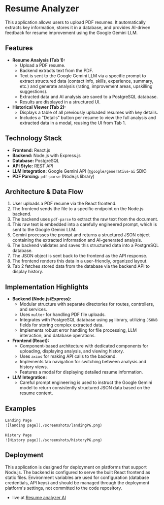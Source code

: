 # Resume Analyzer

This application allows users to upload PDF resumes. It automatically extracts key information, stores it in a database, and provides AI-driven feedback for resume improvement using the Google Gemini LLM.

## Features

*   **Resume Analysis (Tab 1):**
    *   Upload a PDF resume.
    *   Backend extracts text from the PDF.
    *   Text is sent to the Google Gemini LLM via a specific prompt to extract structured data (contact info, skills, experience, summary, etc.) and generate analysis (rating, improvement areas, upskilling suggestions).
    *   Extracted data and AI analysis are saved to a PostgreSQL database.
    *   Results are displayed in a structured UI.
*   **Historical Viewer (Tab 2):**
    *   Displays a table of all previously uploaded resumes with key details.
    *   Includes a "Details" button per resume to view the full analysis and extracted data in a modal, reusing the UI from Tab 1.

## Technology Stack

*   **Frontend:** React.js
*   **Backend:** Node.js with Express.js
*   **Database:** PostgreSQL
*   **API Style:** REST API
*   **LLM Integration:** Google Gemini API (`@google/generative-ai` SDK)
*   **PDF Parsing:** `pdf-parse` (Node.js library)

## Architecture & Data Flow

1.  User uploads a PDF resume via the React frontend.
2.  The frontend sends the file to a specific endpoint on the Node.js backend.
3.  The backend uses `pdf-parse` to extract the raw text from the document.
4.  This raw text is embedded into a carefully engineered prompt, which is sent to the Google Gemini LLM.
5.  Gemini processes the prompt and returns a structured JSON object containing the extracted information and AI-generated analysis.
6.  The backend validates and saves this structured data into a PostgreSQL database.
7.  The JSON object is sent back to the frontend as the API response.
8.  The frontend renders this data in a user-friendly, organized layout.
9.  Tab 2 fetches stored data from the database via the backend API to display history.

## Implementation Highlights

*   **Backend (Node.js/Express):**
    *   Modular structure with separate directories for routes, controllers, and services.
    *   Uses `multer` for handling PDF file uploads.
    *   Integrates with PostgreSQL database using `pg` library, utilizing `JSONB` fields for storing complex extracted data.
    *   Implements robust error handling for file processing, LLM interaction, and database operations.
*   **Frontend (React):**
    *   Component-based architecture with dedicated components for uploading, displaying analysis, and viewing history.
    *   Uses `axios` for making API calls to the backend.
    *   Implements tab navigation for switching between analysis and history views.
    *   Features a modal for displaying detailed resume information.
*   **LLM Integration:**
    *   Careful prompt engineering is used to instruct the Google Gemini model to return consistently structured JSON data based on the resume content.

## Examples

    Landing Page
    ![landing page](./screenshots/landingPG.png)

    History Page
    ![History page](./screenshots/historyPG.png)

## Deployment

This application is designed for deployment on platforms that support Node.js. The backend is configured to serve the built React frontend as static files. Environment variables are used for configuration (database credentials, API keys) and should be managed through the deployment platform's settings, not committed to the code repository.

* live at [Resume analyzer AI](https://resume-analyzer-ai-j3tz.onrender.com/)

